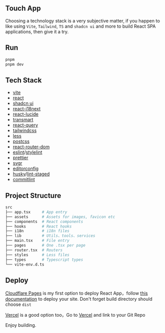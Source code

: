 ## Touch App

Choosing a technology stack is a very subjective matter, if you happen to like using `Vite`, `Tailwind`, `TS` and `shadcn ui` and more to build React SPA applications, then give it a try.

## Run

```sh
pnpm
pnpm dev
```

## Tech Stack

- [vite](https://vitejs.dev/)
- [react](https://reactjs.org/)
- [shadcn ui](https://ui.shadcn.com/)
- [react-i18next](https://github.com/i18next/react-i18next)
- [react-lucide](https://lucide.dev/)
- [transmart](https://github.com/Quilljou/transmart)
- [react-query](https://tanstack.com/query/latest/)
- [tailwindcss](https://tailwindcss.com/)
- [less](http://lesscss.org/)
- [postcss](https://postcss.org/)
- [react-router-dom](https://reactrouter.com/en/6.16.0)
- [eslint](https://eslint.org/)/[stylelint](https://stylelint.io/)
- [prettier](https://prettier.io/)
- [svgr](https://react-svgr.com/)
- [editorconfig](https://editorconfig.org/)
- [husky](https://typicode.github.io/husky/#/)/[lint-staged](https://github.com/okonet/lint-staged)
- [commitlint](https://commitlint.js.org/)

## Project Structure

```sh
src
├── app.tsx     # App entry
├── assets      # Assets for images, favicon etc
├── components  # React components
├── hooks       # React hooks
├── i18n        # i18n files
├── lib         # Utils、tools、services
├── main.tsx    # File entry
├── pages       # One .tsx per page
├── router.tsx  # Routers
├── styles      # Less files
├── types       # Typescript types
└── vite-env.d.ts
```

## Deploy

[Cloudflare Pages](https://pages.cloudflare.com/) is my first option to deploy React App，follow [this documentation](https://developers.cloudflare.com/pages/framework-guides/deploy-a-react-site/#deploying-with-cloudflare-pages) to deploy your site. Don't forget build directory should	choose `dist`

[Vercel](https://pages.cloudflare.com/) is a good option too，Go to [Vercel](https://vercel.com/new) and link to your Git Repo

Enjoy building.
